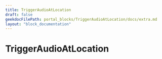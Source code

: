 ```yaml
---
title: TriggerAudioAtLocation
draft: false
geekdocFilePath: portal_blocks/TriggerAudioAtLocation/docs/extra.md
layout: "block_documentation"
---
```

# TriggerAudioAtLocation